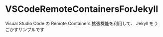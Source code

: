 # VSCodeRemoteContainersForJekyll
Visual Studio Code の Remote Containers 拡張機能を利用して、 Jekyll をうごかすサンプルです
